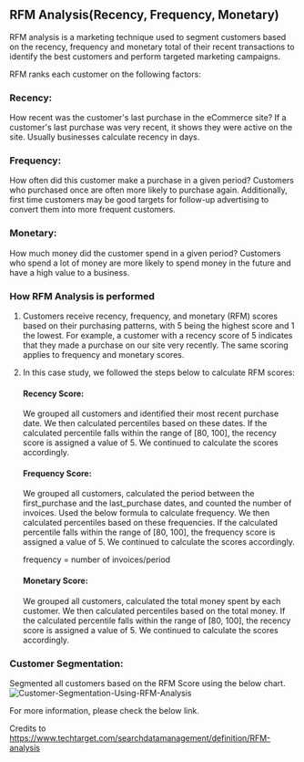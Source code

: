 ## RFM Analysis(Recency, Frequency, Monetary)
RFM analysis is a marketing technique used to segment customers based on the recency, frequency and monetary total of their recent transactions to identify the best customers and perform targeted marketing campaigns.

RFM ranks each customer on the following factors:
### Recency:
How recent was the customer's last purchase in the eCommerce site? If a customer's last purchase was very recent, it shows they were active on the site. Usually businesses calculate recency in days. 
### Frequency:
How often did this customer make a purchase in a given period? Customers who purchased once are often more likely to purchase again. Additionally, first time customers may be good targets for follow-up advertising to convert them into more frequent customers.
### Monetary:
How much money did the customer spend in a given period? Customers who spend a lot of money are more likely to spend money in the future and have a high value to a business.

### How RFM Analysis is performed
1. Customers receive recency, frequency, and monetary (RFM) scores based on their purchasing patterns, with 5 being the highest score and 1 the lowest. For example, a customer with a recency score of 5 indicates that they made a purchase on our site very recently. The same scoring applies to frequency and monetary scores.

2. In this case study, we followed the steps below to calculate RFM scores:
    
   #### Recency Score:
   We grouped all customers and identified their most recent purchase date. We then calculated percentiles based on these dates. If the calculated percentile falls within the range of [80, 100], the recency score is assigned a value of 5. We continued to calculate the scores accordingly.
   #### Frequency Score:
   We grouped all customers, calculated the period between the first_purchase and the last_purchase dates, and counted the number of invoices. Used the below formula to calculate frequency. We then calculated percentiles based on these frequencies. If the calculated percentile falls within the range of [80, 100], the frequency score is assigned a value of 5. We continued to calculate the scores accordingly.

   frequency = number of invoices/period
   #### Monetary Score:
   We grouped all customers, calculated the total money spent by each customer. We then calculated percentiles based on the total money. If the calculated percentile falls within the range of [80, 100], the recency score is assigned a value of 5. We continued to calculate the scores accordingly.

### Customer Segmentation:
Segmented all customers based on the RFM Score using the below chart.
![Customer-Segmentation-Using-RFM-Analysis](https://github.com/user-attachments/assets/cf78e033-3ce7-469f-9fba-0c4c30478406)


For more information, please check the below link.

Credits to https://www.techtarget.com/searchdatamanagement/definition/RFM-analysis
   
